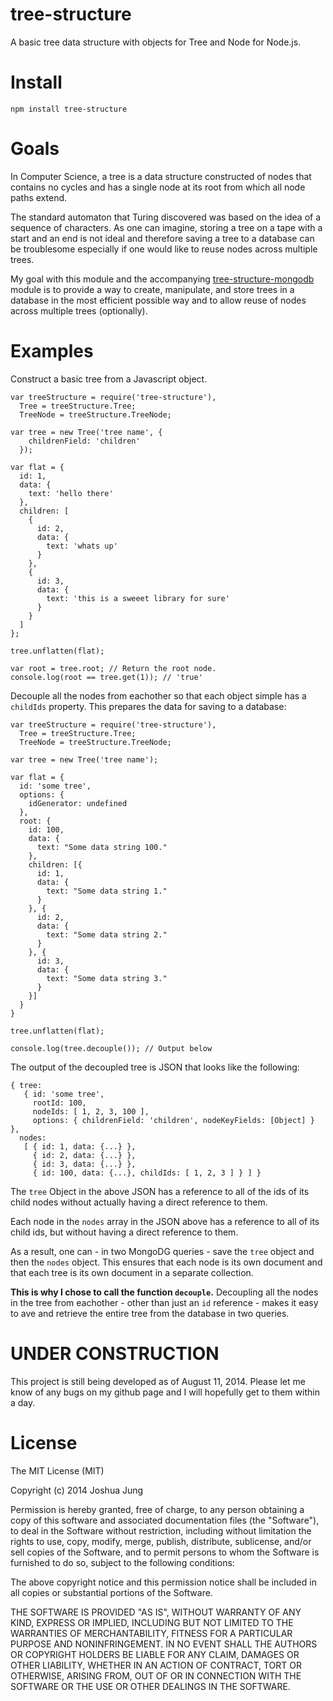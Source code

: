 tree-structure
==============

A basic tree data structure with objects for Tree and Node for Node.js.

Install
=======

    npm install tree-structure

Goals
=====

In Computer Science, a tree is a data structure constructed of nodes that contains no cycles and has a single node at its root from which all node paths extend.

The standard automaton that Turing discovered was based on the idea of a sequence of characters. As one can imagine, storing a tree on a tape with a start and an end is not ideal and therefore saving a tree to a database can be troublesome especially if one would like to reuse nodes across multiple trees.

My goal with this module and the accompanying [tree-structure-mongodb](https://github.com/joshjung/tree-structure-mongodb) module is to provide a way to create, manipulate, and store trees in a database in the most efficient possible way and to allow reuse of nodes across multiple trees (optionally).

Examples
========

Construct a basic tree from a Javascript object.

    var treeStructure = require('tree-structure'),
      Tree = treeStructure.Tree;
      TreeNode = treeStructure.TreeNode;

    var tree = new Tree('tree name', {
        childrenField: 'children'
      });

    var flat = {
      id: 1,
      data: {
        text: 'hello there'
      },
      children: [
        {
          id: 2,
          data: {
            text: 'whats up'
          }
        },
        {
          id: 3,
          data: {
            text: 'this is a sweeet library for sure'
          }
        }
      ]
    };

    tree.unflatten(flat);

    var root = tree.root; // Return the root node.
    console.log(root == tree.get(1)); // 'true'

Decouple all the nodes from eachother so that each object simple has a `childIds` property. This prepares the data for saving to a database:

    var treeStructure = require('tree-structure'),
      Tree = treeStructure.Tree;
      TreeNode = treeStructure.TreeNode;

    var tree = new Tree('tree name');

    var flat = {
      id: 'some tree',
      options: {
        idGenerator: undefined
      },
      root: {
        id: 100,
        data: {
          text: "Some data string 100."
        },
        children: [{
          id: 1,
          data: {
            text: "Some data string 1."
          }
        }, {
          id: 2,
          data: {
            text: "Some data string 2."
          }
        }, {
          id: 3,
          data: {
            text: "Some data string 3."
          }
        }]
      }
    }

    tree.unflatten(flat);

    console.log(tree.decouple()); // Output below

The output of the decoupled tree is JSON that looks like the following:

    { tree: 
       { id: 'some tree',
         rootId: 100,
         nodeIds: [ 1, 2, 3, 100 ],
         options: { childrenField: 'children', nodeKeyFields: [Object] } },
      nodes: 
       [ { id: 1, data: {...} },
         { id: 2, data: {...} },
         { id: 3, data: {...} },
         { id: 100, data: {...}, childIds: [ 1, 2, 3 ] } ] }

The `tree` Object in the above JSON has a reference to all of the ids of its child nodes without actually having a direct reference to them.

Each node in the `nodes` array in the JSON above has a reference to all of its child ids, but without having a direct reference to them.

As a result, one can - in two MongoDG queries - save the `tree` object and then the `nodes` object. This ensures that each node is its own document and that each tree is its own document in a separate collection.

**This is why I chose to call the function `decouple`.** Decoupling all the nodes in the tree from eachother - other than just an `id` reference - makes it easy to ave and retrieve the entire tree from the database in two queries.

UNDER CONSTRUCTION
==================

This project is still being developed as of August 11, 2014. Please let me know of any bugs on my github page and I will hopefully get to them within a day.

License
=======

The MIT License (MIT)

Copyright (c) 2014 Joshua Jung

Permission is hereby granted, free of charge, to any person obtaining a copy
of this software and associated documentation files (the "Software"), to deal
in the Software without restriction, including without limitation the rights
to use, copy, modify, merge, publish, distribute, sublicense, and/or sell
copies of the Software, and to permit persons to whom the Software is
furnished to do so, subject to the following conditions:

The above copyright notice and this permission notice shall be included in all
copies or substantial portions of the Software.

THE SOFTWARE IS PROVIDED "AS IS", WITHOUT WARRANTY OF ANY KIND, EXPRESS OR
IMPLIED, INCLUDING BUT NOT LIMITED TO THE WARRANTIES OF MERCHANTABILITY,
FITNESS FOR A PARTICULAR PURPOSE AND NONINFRINGEMENT. IN NO EVENT SHALL THE
AUTHORS OR COPYRIGHT HOLDERS BE LIABLE FOR ANY CLAIM, DAMAGES OR OTHER
LIABILITY, WHETHER IN AN ACTION OF CONTRACT, TORT OR OTHERWISE, ARISING FROM,
OUT OF OR IN CONNECTION WITH THE SOFTWARE OR THE USE OR OTHER DEALINGS IN THE
SOFTWARE.